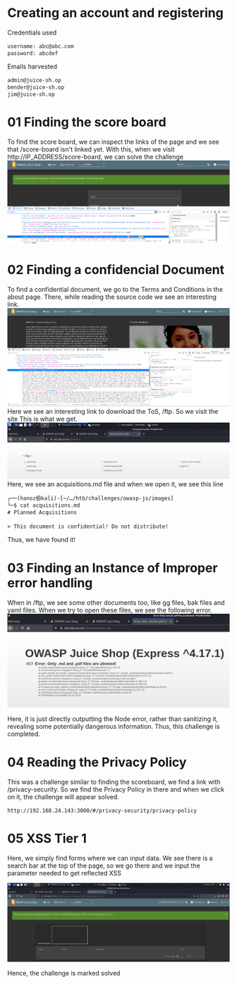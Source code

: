 # Creating an account and registering
Credentials used 
```text
username: abc@abc.com
password: abcdef
```
Emails harvested
```text
admin@juice-sh.op
bender@juice-sh.op
jim@juice-sh.op
```

# 01 Finding the score board
To find the score board, we can inspect the links of the page and we see that /score-board isn't linked yet. With this, when we visit 
http://IP_ADDRESS/score-board, we can solve the challenge
![Score Board](https://github.com/HanozDar/challenges/blob/master/owasp-js/images/score-board.png)

# 02 Finding a confidencial Document
To find a confidential document, we go to the Terms and Conditions in the about page. There, while reading the source code we see an interesting link.
![Finding Document](https://github.com/HanozDar/challenges/blob/master/owasp-js/images/finding-document-1.png)
Here we see an interesting link to download the ToS, /ftp. So we visit the site
This is what we get. 
![Finding Document 2](https://github.com/HanozDar/challenges/blob/master/owasp-js/images/finding-document-2.png)
Here, we see an acquisitions.md file and when we open it, we see this line 
```text
┌──(hanoz㉿kali)-[~/…/htb/challenges/owasp-js/images]
└─$ cat acquisitions.md            
# Planned Acquisitions

> This document is confidential! Do not distribute!
```
Thus, we have found it!

# 03 Finding an Instance of Improper error handling

When in /ftp, we see some other documents too, like gg files, bak files and yaml files. When we try to open these files, we see the following error. 
![Improper Error Handling](https://github.com/HanozDar/challenges/blob/master/owasp-js/images/improper-error-handling.png)

Here, it is just directly outputting the Node error, rather than sanitizing it, revealing some potentially dangerous information. 
Thus, this challenge is completed. 

# 04 Reading the Privacy Policy
This was a challenge similar to finding the scoreboard, we find a link with 
/privacy-security.
So we find the Privacy Policy in there and when we click on it, the challenge will appear solved.
```text
http://192.168.24.143:3000/#/privacy-security/privacy-policy
```

# 05 XSS Tier 1
Here, we simply find forms where we can input data. We see there is a search bar at the top of the page, so we go there and we input the parameter needed to get reflected XSS

![XSS Tier 1](https://github.com/HanozDar/challenges/blob/master/owasp-js/images/xss-tier-1.png)

Hence, the challenge is marked solved

